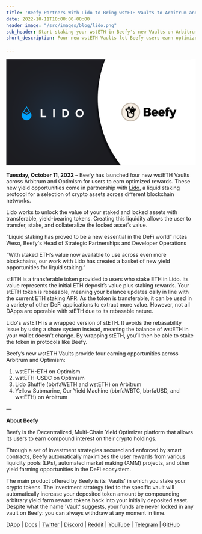 ```yaml
---
title: 'Beefy Partners With Lido to Bring wstETH Vaults to Arbitrum and Optimism '
date: 2022-10-11T10:00:00+00:00
header_image: "/src/images/blog/lido.png"
sub_header: Start staking your wstETH in Beefy's new Vaults on Arbitrum and Optimism
short_description: Four new wstETH Vaults let Beefy users earn optimized yields.

---
```

![](/src/images/blog/lido.png)

**Tuesday, October 11, 2022** – Beefy has launched four new wstETH Vaults across Arbitrum and Optimism for users to earn optimized rewards. These new yield opportunities come in partnership with [Lido](https://lido.fi/), a liquid staking protocol for a selection of crypto assets across different blockchain networks.

Lido works to unlock the value of your staked and locked assets with transferable, yield-bearing tokens. Creating this liquidity allows the user to transfer, stake, and collateralize the locked asset’s value.

“Liquid staking has proved to be a new essential in the DeFi world” notes Weso, Beefy's Head of Strategic Partnerships and Developer Operations

“With staked ETH’s value now available to use across even more blockchains, our work with Lido has created a basket of new yield opportunities for liquid staking.”

stETH is a transferable token provided to users who stake ETH in Lido. Its value represents the initial ETH deposit’s value plus staking rewards. Your stETH token is rebasable, meaning your balance updates daily in line with the current ETH staking APR. As the token is transferable, it can be used in a variety of other DeFi applications to extract more value. However, not all DApps are operable with stETH due to its rebasable nature.

Lido's wstETH is a wrapped version of stETH. It avoids the rebasability issue by using a share system instead, meaning the balance of wstETH in your wallet doesn’t change. By wrapping stETH, you’ll then be able to stake the token in protocols like Beefy.

Beefy’s new wstETH Vaults provide four earning opportunities across Arbitrum and Optimism:

1. wstETH-ETH on Optimism
2. wstETH-USDC on Optimism
3. Lido Shuffle (bbrfaWETH and wstETH) on Arbitrum
4. Yellow Submarine, Our Yield Machine (bbrfaWBTC, bbrfaUSD, and wstETH) on Arbitrum

—

**About Beefy**

Beefy is the Decentralized, Multi-Chain Yield Optimizer platform that allows its users to earn compound interest on their crypto holdings.

Through a set of investment strategies secured and enforced by smart contracts, Beefy automatically maximizes the user rewards from various liquidity pools (LPs),‌ ‌automated market making (AMM) projects,‌ ‌and‌ ‌other yield‌ farming ‌opportunities in the DeFi ecosystem.

The main product offered by Beefy is its 'Vaults' in which you stake your crypto tokens. The investment strategy tied to the specific vault will automatically increase your deposited token amount by compounding arbitrary yield farm reward tokens back into your initially deposited asset. Despite what the name 'Vault' suggests, your funds are never locked in any vault on Beefy: you can always withdraw at any moment in time.

[DApp](https://www.beefy.finance/) | [Docs](https://docs.beefy.finance/beefyfinance/) | [Twitter](https://twitter.com/beefyfinance) | [Discord](https://discord.com/invite/beefyfinance) | [Reddit](https://www.reddit.com/r/BeefyFinanceBIFI/) | [YouTube](https://www.youtube.com/c/beefyfinance) | [Telegram](https://t.me/beefyfinance) | [GitHub](https://github.com/beefyfinance)